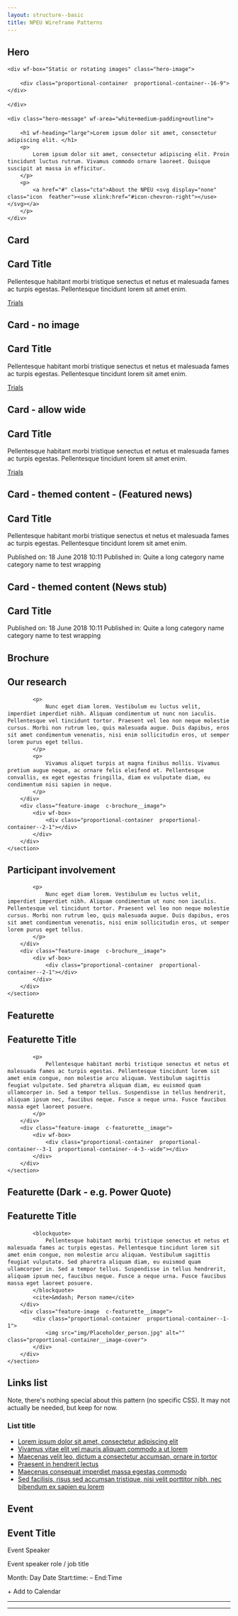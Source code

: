 ```yaml
---
layout: structure--basic
title: NPEU Wireframe Patterns
---
```

<h2 class="small-padding">Hero</h2>
<div class="hero">

    <div wf-box="Static or rotating images" class="hero-image">

        <div class="proportional-container  proportional-container--16-9"></div>

    </div>

    <div class="hero-message" wf-area="white+medium-padding+outline">
    
        <h1 wf-heading="large">Lorem ipsum dolor sit amet, consectetur adipiscing elit. </h1>
        <p>
            Lorem ipsum dolor sit amet, consectetur adipiscing elit. Proin tincidunt luctus rutrum. Vivamus commodo ornare laoreet. Quisque suscipit at massa in efficitur.
        </p>
        <p>
            <a href="#" class="cta">About the NPEU <svg display="none" class="icon  feather"><use xlink:href="#icon-chevron-right"></use></svg></a>
        </p>
    </div>

</div>

<h2 class="small-padding">Card</h2>

<div class="medium-padding">
    <div class="c-card">
        <div class="c-card__image">
            <div wf-box>
                <div class="proportional-container  proportional-container--3-1"></div>
            </div>
        </div>
        <div class="c-card__main">
            <div class="c-card__body">
                <h2 class="c-card__title">Card Title</h2>
                <p>
                    Pellentesque habitant morbi tristique senectus et netus et malesuada fames ac turpis egestas. Pellentesque tincidunt lorem sit amet enim.
                </p> 
            </div>
            <div class="c-card__footer  u-text-align--right">
                <a href="#" class="cta">Trials <svg display="none" class="icon  feather"><use xlink:href="#icon-chevron-right"></use></svg></a>
            </div>
        </div>
    </div>
</div>

<h2 class="small-padding">Card - no image</h2>

<div class="medium-padding">
    <div class="c-card">
        <div class="c-card__main">
            <div class="c-card__body">
                <h2 class="c-card__title">Card Title</h2>
                <p>
                    Pellentesque habitant morbi tristique senectus et netus et malesuada fames ac turpis egestas. Pellentesque tincidunt lorem sit amet enim.
                </p> 
            </div>
            <div class="c-card__footer  u-text-align--right">
                <a href="#" class="cta">Trials <svg display="none" class="icon  feather"><use xlink:href="#icon-chevron-right"></use></svg></a>
            </div>
        </div>
    </div>
</div>

<h2 class="small-padding">Card - allow wide</h2>

<div class="medium-padding">
    <div class="c-card  c-card--allow-wide">
        <div class="c-card__image">
            <div wf-box>
                <div class="proportional-container  proportional-container--3-1"></div>
            </div>
        </div>
        <div class="c-card__main">
            <div class="c-card__body">
                <h2 class="c-card__title">Card Title</h2>
                <p>
                    Pellentesque habitant morbi tristique senectus et netus et malesuada fames ac turpis egestas. Pellentesque tincidunt lorem sit amet enim.
                </p> 
            </div>
            <div class="c-card__footer  u-text-align--right">
                <a href="#" class="cta">Trials <svg display="none" class="icon  feather"><use xlink:href="#icon-chevron-right"></use></svg></a>
            </div>
        </div>
    </div>
</div>

<h2 class="small-padding">Card - themed content - (Featured news)</h2>

<div class="medium-padding">
    <div class="c-card  c-card--themed-content">
        <div class="c-card__image">
            <div wf-box>
                <div class="proportional-container  proportional-container--3-1"></div>
            </div>
        </div>
        <div class="c-card__main">
            <div class="c-card__body">
                <h2 class="c-card__title">Card Title</h2>
                <p>
                    Pellentesque habitant morbi tristique senectus et netus et malesuada fames ac turpis egestas. Pellentesque tincidunt lorem sit amet enim.
                </p> 
            </div>
            <div class="c-card__footer">
                <p class="c-card__info  u-text-group  u-text-group--wide-space">
                    <span class="u-text-group"><span>Published on: </span><span>18 June 2018 10:11</span></span>
                    <span class="u-text-group"><span>Published in: </span><span>Quite a long category name category name to test wrapping</span></span>
                </p>
            </div>
        </div>
    </div>
</div>

<h2 class="small-padding">Card - themed content (News stub)</h2>

<div class="medium-padding">
    <div class="c-card  c-card--themed-content">
        <div class="c-card__main">
            <div class="c-card__body">
                <h2 class="c-card__title">Card Title</h2>
            </div>
            <div class="c-card__footer">
                <p class="c-card__info  u-text-group  u-text-group--wide-space">
                    <span class="u-text-group"><span>Published on: </span><span>18 June 2018 10:11</span></span>
                    <span class="u-text-group"><span>Published in: </span><span>Quite a long category name category name to test wrapping</span></span>
                </p>
            </div>
        </div>
    </div>
</div>

<h2 class="small-padding">Brochure</h2>
 
<div class="medium-padding">
    <section class="c-brochure">
        <div class="text-content  c-brochure__body">
            <h2>
                Our research
            </h2>

            <p>
                Nunc eget diam lorem. Vestibulum eu luctus velit, imperdiet imperdiet nibh. Aliquam condimentum ut nunc non iaculis. Pellentesque vel tincidunt tortor. Praesent vel leo non neque molestie cursus. Morbi non rutrum leo, quis malesuada augue. Duis dapibus, eros sit amet condimentum venenatis, nisi enim sollicitudin eros, ut semper lorem purus eget tellus.
            </p>
            <p>
                Vivamus aliquet turpis at magna finibus mollis. Vivamus pretium augue neque, ac ornare felis eleifend et. Pellentesque convallis, ex eget egestas fringilla, diam ex vulputate diam, eu condimentum nisi sapien in neque.
            </p>
        </div>
        <div class="feature-image  c-brochure__image">
            <div wf-box>
                <div class="proportional-container  proportional-container--2-1"></div>
            </div>
        </div>
    </section>
</div>
<div class="medium-padding">
    <section class="c-brochure  c-brochure--reversed">
        <div class="text-content  c-brochure__body">
            <h2>
                Participant involvement
            </h2>

            <p>
                Nunc eget diam lorem. Vestibulum eu luctus velit, imperdiet imperdiet nibh. Aliquam condimentum ut nunc non iaculis. Pellentesque vel tincidunt tortor. Praesent vel leo non neque molestie cursus. Morbi non rutrum leo, quis malesuada augue. Duis dapibus, eros sit amet condimentum venenatis, nisi enim sollicitudin eros, ut semper lorem purus eget tellus.
            </p>
        </div>
        <div class="feature-image  c-brochure__image">
            <div wf-box>
                <div class="proportional-container  proportional-container--2-1"></div>
            </div>
        </div>
    </section>
</div>

<h2 class="small-padding">Featurette</h2>

<div class="medium-padding">
    <section class="c-featurette  c-featurette">
        <div class="text-content  c-featurette__body  c-featurette__body--80">
            <h2>
                Featurette Title
            </h2>

            <p>
                Pellentesque habitant morbi tristique senectus et netus et malesuada fames ac turpis egestas. Pellentesque tincidunt lorem sit amet enim congue, non molestie arcu aliquam. Vestibulum sagittis feugiat vulputate. Sed pharetra aliquam diam, eu euismod quam ullamcorper in. Sed a tempor tellus. Suspendisse in tellus hendrerit, aliquam ipsum nec, faucibus neque. Fusce a neque urna. Fusce faucibus massa eget laoreet posuere.
            </p>
        </div>
        <div class="feature-image  c-featurette__image">
            <div wf-box>
                <div class="proportional-container  proportional-container--3-1  proportional-container--4-3--wide"></div>
            </div>
        </div>
    </section>
</div>

<h2 class="small-padding">Featurette (Dark - e.g. Power Quote)</h2>

<div class="medium-padding">
    <section class="c-featurette  c-featurette  t-featurette--dark">
        <div class="text-content  c-featurette__body  c-featurette__body--80">
            <h2>
                Featurette Title
            </h2>

            <blockquote>
                Pellentesque habitant morbi tristique senectus et netus et malesuada fames ac turpis egestas. Pellentesque tincidunt lorem sit amet enim congue, non molestie arcu aliquam. Vestibulum sagittis feugiat vulputate. Sed pharetra aliquam diam, eu euismod quam ullamcorper in. Sed a tempor tellus. Suspendisse in tellus hendrerit, aliquam ipsum nec, faucibus neque. Fusce a neque urna. Fusce faucibus massa eget laoreet posuere.
            </blockquote>
            <cite>&mdash; Person name</cite>
        </div>
        <div class="feature-image  c-featurette__image">
            <div class="proportional-container  proportional-container--1-1">
                <img src="img/Placeholder_person.jpg" alt="" class="proportional-container__image-cover">
            </div>
        </div>
    </section>
</div>

<h2 class="small-padding">Links list</h2>

<p class="medium-padding">
    Note, there's nothing special about this pattern (no specific CSS). It may not actually be needed, but keep for now.
</p>

<div class="medium-padding" wf-area="light+outline">
    <div class="links-list">
        <h3>List title</h3>
        <ul>
            <li><a href="#">Lorem ipsum dolor sit amet, consectetur adipiscing elit</a></li>
            <li><a href="#">Vivamus vitae elit vel mauris aliquam commodo a ut lorem</a></li>
            <li><a href="#">Maecenas velit leo, dictum a consectetur accumsan, ornare in tortor</a></li>
            <li><a href="#">Praesent in hendrerit lectus</a></li>
            <li><a href="#">Maecenas consequat imperdiet massa egestas commodo</a></li>
            <li><a href="#">Sed facilisis, risus sed accumsan tristique, nisi velit porttitor nibh, nec bibendum ex sapien eu lorem</a></li>
        </ul>
    </div>
</div>

<h2 class="small-padding">Event</h2>

<div class="medium-padding" wf-area="light+outline">
    <div class="c-event">
        <h2 class="c-event__title">Event Title</h2>
        <p class="c-event__speaker">
            Event Speaker
        </p>
        <p class="c-event__speaker-role">
            Event speaker role / job title
        </p>
        <p class="c-event__datetime">
            Month: Day Date Start:time: – End:Time
        </p>
        <span class="c-event__action">+ Add to Calendar</span>
    </div>
</div>

<hr>
<hr>